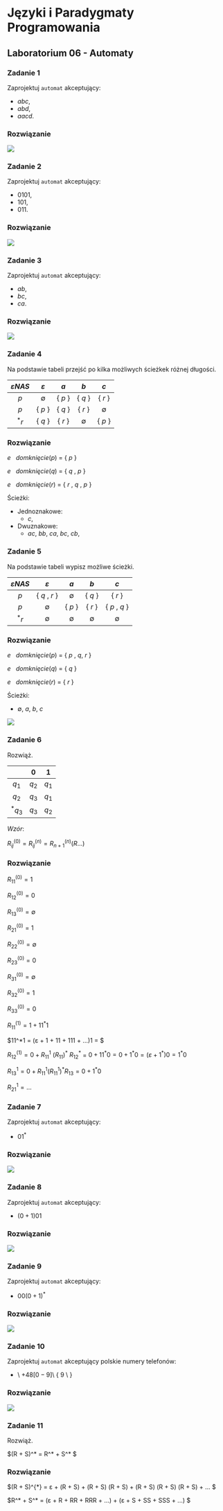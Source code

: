 # Języki i Paradygmaty Programowania

## Laboratorium 06 - Automaty

### Zadanie 1

Zaprojektuj ```automat``` akceptujący:

- $abc$,
- $abd$,
- $aacd$.

### Rozwiązanie

<img src="https://github.com/tukarp/Languages-and-Paradigms-of-Programming/blob/main/Laboratoria/Lab 06/Zadanie 1.png"/>

### Zadanie 2

Zaprojektuj ```automat``` akceptujący:

- $0101$,
- $101$,
- $011$.

### Rozwiązanie

<img src="https://github.com/tukarp/Languages-and-Paradigms-of-Programming/blob/main/Laboratoria/Lab 06/Zadanie 2.png"/>

### Zadanie 3

Zaprojektuj ```automat``` akceptujący:

- $ab$,
- $bc$,
- $ca$.

### Rozwiązanie

<img src="https://github.com/tukarp/Languages-and-Paradigms-of-Programming/blob/main/Laboratoria/Lab 06/Zadanie 3.png"/>

### Zadanie 4

Na podstawie tabeli przejść po kilka możliwych ścieżkek różnej długości.

|   $εNAS$   |     $ε$     |   $a$   |     $b$     |     $c$     |
| :--------: | :---------: | :-----: | :---------: | :--------:  |
| $p$        | $\emptyset$ | { $p$ } | { $q$ }     | { $r$ }     |
| $p$        | { $p$ }     | { $q$ } | { $r$ }     | $\emptyset$ |
| $^*r$      | { $q$ }     | { $r$ } | $\emptyset$ | { $p$ }     |

### Rozwiązanie

$e$ &nbsp; $domknięcie(p)$ = { $p$ }

$e$ &nbsp; $domknięcie(q)$ = { $q$ , $p$ }

$e$ &nbsp; $domknięcie(r)$ = { $r$ , $q$ , $p$ }

Ścieżki:

- Jednoznakowe: 
    - $c$,
- Dwuznakowe: 
    - $ac$, $bb$, $ca$, $bc$, $cb$,

### Zadanie 5

Na podstawie tabeli wypisz możliwe ścieżki.

|   $εNAS$   |      $ε$      |     $a$     |     $b$     |      $c$      |
| :--------: | :-----------: | :---------: | :---------: | :-----------: |
| $p$        | { $q$ , $r$ } | $\emptyset$ | { $q$ }     | { $r$ }       |
| $p$        | $\emptyset$   | { $p$ }     | { $r$ }     | { $p$ , $q$ } |
| $^*r$      | $\emptyset$   | $\emptyset$ | $\emptyset$ | $\emptyset$   |

### Rozwiązanie

$e$ &nbsp; $domknięcie(p)$ = { $p$ , $q$, $r$ }

$e$ &nbsp; $domknięcie(q)$ = { $q$ }

$e$ &nbsp; $domknięcie(r)$ = { $r$ }

Ścieżki:

- $\emptyset$, $a$, $b$, $c$

<img src="https://github.com/tukarp/Languages-and-Paradigms-of-Programming/blob/main/Laboratoria/Lab 06/Zadanie 5.png"/>

### Zadanie 6

Rozwiąż.

|           |   $0$   |   $1$   |
| :-------: | :-----: | :-----: |
| $q_{1}$   | $q_{2}$ | $q_{1}$ |
| $q_{2}$   | $q_{3}$ | $q_{1}$ |
| $^*q_{3}$ | $q_{3}$ | $q_{2}$ |

$Wzór$:

$R_{ij}^{(0)} = R_{ij}^{(n)} = R_{n+1}^{(n)}(R...)$

### Rozwiązanie

$R_{11}^{(0)} = 1$

$R_{12}^{(0)} = 0$

$R_{13}^{(0)} = \emptyset$

$R_{21}^{(0)} = 1$

$R_{22}^{(0)} = \emptyset$

$R_{23}^{(0)} = 0$

$R_{31}^{(0)} = \emptyset$

$R_{32}^{(0)} = 1$

$R_{33}^{(0)} = 0$

$R_{11}^{(1)} = 1 + 11^*1$

$11^*1 = (ε + 1 + 11 + 111 + ...)1 = $

$R_{12}^{(1)} = 0 + R_{11}^{1}$ $(R_{11})^{*}$ $R_{12}^{*}$ = $0 + 11^* 0 = 0 + 1^* 0 = (ε + 1^* ) 0 = 1^* 0$

$R_{13}^1 = 0 + R_{11}^1 (R_{11}^1)^* R_{13} = 0 + 1^* 0$

$R_{21}^{1} = ...$

### Zadanie 7

Zaprojektuj ```automat``` akceptujący:

- $0 1^{*}$

### Rozwiązanie

<img src="https://github.com/tukarp/Languages-and-Paradigms-of-Programming/blob/main/Laboratoria/Lab 06/Zadanie 7.png"/>

### Zadanie 8

Zaprojektuj ```automat``` akceptujący:

- $(0 + 1)01$

### Rozwiązanie

<img src="https://github.com/tukarp/Languages-and-Paradigms-of-Programming/blob/main/Laboratoria/Lab 06/Zadanie 8.png"/>

### Zadanie 9

Zaprojektuj ```automat``` akceptujący:

- $0 0 (0 + 1)^{*}$

### Rozwiązanie

<img src="https://github.com/tukarp/Languages-and-Paradigms-of-Programming/blob/main/Laboratoria/Lab 06/Zadanie 9.png"/>

### Zadanie 10

Zaprojektuj ```automat``` akceptujący polskie numery telefonów:

- \ $+48[0-9]$\ { $9$ \ }

### Rozwiązanie

<img src="https://github.com/tukarp/Languages-and-Paradigms-of-Programming/blob/main/Laboratoria/Lab 06/Zadanie 10.png"/>

### Zadanie 11

Rozwiąż.

$(R + S)^* = R^* + S^* $

### Rozwiązanie

$(R + S)^{*} = ε + (R + S)  + (R + S) (R + S) + (R + S) (R + S) (R + S) + ... $

$R^* + S^* = (ε + R + RR + RRR + ...) + (ε + S + SS + SSS + ...) $
